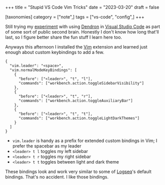 +++
title = "Stupid VS Code Vim Tricks"
date = "2023-03-20"
draft = false

[taxonomies]
category = ["note",]
tags = ["vs-code", "config",]
+++

Still trying my [experiment][pkm] with using [Dendron][dendron] in [Visual
Studio Code][vs-code] as part of some sort of public second brain. Honestly I
don't know how long that'll last, so I figure better share the fun stuff I
learn here too.

[pkm]: https://randomgeekery.online
[dendron]: https://dendron.so
[vs-code]: https://code.visualstudio.com

Anyways this afternoon I installed the [Vim][vscode-vim] extension and learned just enough about custom keybindings to add a few.

[vscode-vim]: https://marketplace.visualstudio.com/items?itemName=vscodevim.vim


```json{title="settings.json"}
{
  "vim.leader": "<space>",
  "vim.normalModeKeyBindings": [
    {
      "before": ["<leader>", "t", "l"],
      "commands": ["workbench.action.toggleSidebarVisibility"]
    },
    {
      "before": ["<leader>", "t", "r"],
      "commands": ["workbench.action.toggleAuxiliaryBar"]
    },
    {
      "before": ["<leader>", "t", "t"],
      "commands": ["workbench.action.toggleLightDarkThemes"]
    }
  ]
}
```

- `vim.leader` is handy as a prefix for extended custom bindings in Vim; I prefer the spacebar as my leader 
- `<leader> t l` toggles my left sidebar
- `<leader> t r` toggles my right sidebar
- `<leader> t t` toggles between light and dark theme

These bindings look and work very similar to some of [Logseq][logseq]'s default bindings.
That's no accident.
I like those bindings.

[logseq]: https://logseq.com
